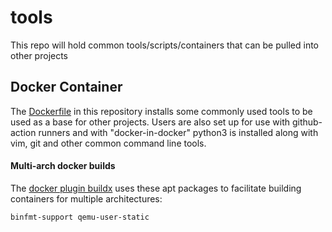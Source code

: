 # tools
This repo will hold common tools/scripts/containers that can be pulled into other projects

## Docker Container

The [Dockerfile](Dockerfile) in this repository installs some commonly used tools to be used as a base for other projects. Users are also set up for use with github-action runners and with "docker-in-docker" python3 is installed along with vim, git and other common command line tools.

#### Multi-arch docker builds

The [docker plugin buildx](https://api.github.com/repos/docker/buildx) uses these apt packages to facilitate building containers for multiple architectures:

```
binfmt-support qemu-user-static
```

